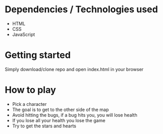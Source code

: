 # Dependencies / Technologies used #
* HTML
* CSS
* JavaScript

# Getting started #
Simply download/clone repo and open index.html in your browser

# How to play #
* Pick a character
* The goal is to get to the other side of the map
* Avoid hitting the bugs, if a bug hits you, you will lose health
* If you lose all your health you lose the game
* Try to get the stars and hearts
